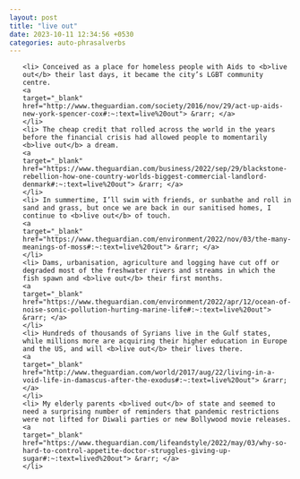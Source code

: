 ```yaml
---
layout: post
title: "live out"
date: 2023-10-11 12:34:56 +0530
categories: auto-phrasalverbs
---
```

<ol>

    <li> Conceived as a place for homeless people with Aids to <b>live out</b> their last days, it became the city’s LGBT community centre.
    <a 
    target="_blank" 
    href="http://www.theguardian.com/society/2016/nov/29/act-up-aids-new-york-spencer-cox#:~:text=live%20out"> &rarr; </a>
    </li>
    <li> The cheap credit that rolled across the world in the years before the financial crisis had allowed people to momentarily <b>live out</b> a dream.
    <a 
    target="_blank" 
    href="https://www.theguardian.com/business/2022/sep/29/blackstone-rebellion-how-one-country-worlds-biggest-commercial-landlord-denmark#:~:text=live%20out"> &rarr; </a>
    </li>
    <li> In summertime, I’ll swim with friends, or sunbathe and roll in sand and grass, but once we are back in our sanitised homes, I continue to <b>live out</b> of touch.
    <a 
    target="_blank" 
    href="https://www.theguardian.com/environment/2022/nov/03/the-many-meanings-of-moss#:~:text=live%20out"> &rarr; </a>
    </li>
    <li> Dams, urbanisation, agriculture and logging have cut off or degraded most of the freshwater rivers and streams in which the fish spawn and <b>live out</b> their first months.
    <a 
    target="_blank" 
    href="https://www.theguardian.com/environment/2022/apr/12/ocean-of-noise-sonic-pollution-hurting-marine-life#:~:text=live%20out"> &rarr; </a>
    </li>
    <li> Hundreds of thousands of Syrians live in the Gulf states, while millions more are acquiring their higher education in Europe and the US, and will <b>live out</b> their lives there.
    <a 
    target="_blank" 
    href="http://www.theguardian.com/world/2017/aug/22/living-in-a-void-life-in-damascus-after-the-exodus#:~:text=live%20out"> &rarr; </a>
    </li>
    <li> My elderly parents <b>lived out</b> of state and seemed to need a surprising number of reminders that pandemic restrictions were not lifted for Diwali parties or new Bollywood movie releases.
    <a 
    target="_blank" 
    href="https://www.theguardian.com/lifeandstyle/2022/may/03/why-so-hard-to-control-appetite-doctor-struggles-giving-up-sugar#:~:text=lived%20out"> &rarr; </a>
    </li>